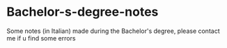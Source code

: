 # Bachelor-s-degree-notes
Some notes (in Italian) made during the Bachelor's degree, please contact me if u find some errors
